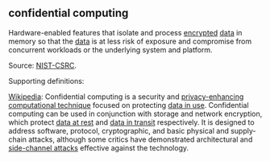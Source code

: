 ## confidential computing

<p class="c8"><span>Hardware-enabled features that isolate and process </span><span class="c2"><a class="c3" href="#h.iyq318f2vg61">encrypted</a></span><span>&nbsp;</span><span class="c2"><a class="c3" href="#h.o783ayrrkc6g">data</a></span><span>&nbsp;in memory so that the </span><span class="c2"><a class="c3" href="#h.o783ayrrkc6g">data</a></span><span class="c0">&nbsp;is at less risk of exposure and compromise from concurrent workloads or the underlying system and platform.</span></p><p class="c8"><span>Source: </span><span class="c2"><a class="c3" href="https://www.google.com/url?q=https://csrc.nist.gov/glossary/term/confidential_computing&amp;sa=D&amp;source=editors&amp;ust=1706779842561337&amp;usg=AOvVaw1dZFAXv20D-sXtgtxQcxMg">NIST-CSRC</a></span><span class="c0">.</span></p><p class="c8"><span class="c0">Supporting definitions:</span></p><p class="c8"><span class="c2"><a class="c3" href="https://www.google.com/url?q=https://en.wikipedia.org/wiki/Confidential_computing&amp;sa=D&amp;source=editors&amp;ust=1706779842561784&amp;usg=AOvVaw0daqjJNs_7QvQDGasBUE_a">Wikipedia</a></span><span>: Confidential computing is a security and </span><span class="c2"><a class="c3" href="https://www.google.com/url?q=https://en.wikipedia.org/wiki/Privacy-enhancing_technologies&amp;sa=D&amp;source=editors&amp;ust=1706779842562134&amp;usg=AOvVaw28Tll9JbMiJ5QGEpijujdP">privacy-enhancing computational technique</a></span><span>&nbsp;focused on protecting </span><span class="c2"><a class="c3" href="https://www.google.com/url?q=https://en.wikipedia.org/wiki/Data_in_use&amp;sa=D&amp;source=editors&amp;ust=1706779842562394&amp;usg=AOvVaw27NyeFnM0FlJbjdTUd3XPm">data in use</a></span><span>. Confidential computing can be used in conjunction with storage and network encryption, which protect </span><span class="c2"><a class="c3" href="https://www.google.com/url?q=https://en.wikipedia.org/wiki/Data_at_rest&amp;sa=D&amp;source=editors&amp;ust=1706779842562675&amp;usg=AOvVaw1E40dS35OCMaQprXWFEiI0">data at rest</a></span><span>&nbsp;and </span><span class="c2"><a class="c3" href="https://www.google.com/url?q=https://en.wikipedia.org/wiki/Data_in_transit&amp;sa=D&amp;source=editors&amp;ust=1706779842562947&amp;usg=AOvVaw2Ppymmg0qCM_fgR1nArBGG">data in transit</a></span><span>&nbsp;respectively. It is designed to address software, protocol, cryptographic, and basic physical and supply-chain attacks, although some critics have demonstrated architectural and </span><span class="c2"><a class="c3" href="https://www.google.com/url?q=https://en.wikipedia.org/wiki/Side-channel_attack&amp;sa=D&amp;source=editors&amp;ust=1706779842563217&amp;usg=AOvVaw1mZi_jbZpeMvTqj5grpVnZ">side-channel attacks</a></span><span class="c0">&nbsp;effective against the technology.</span></p>

